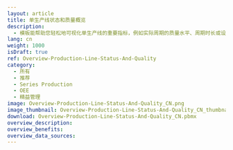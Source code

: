 ```yaml
---
layout: article
title: 单生产线状态和质量概览
description: 
  - 模板能帮助您轻松地可视化单生产线的重要指标，例如实际周期的质量水平、周期时长或设备总体效率。通过替换定时器脚本和变量，就可以让其为您所用。
lang: cn
weight: 1000
isDraft: true
ref: Overview-Production-Line-Status-And-Quality
category:
  - 所有
  - 推荐
  - Series Production
  - OEE
  - 精益管理
image: Overview-Production-Line-Status-And-Quality_CN.png
image_thumbnail: Overview-Production-Line-Status-And-Quality_CN_thumbnail.png
download: Overview-Production-Line-Status-And-Quality_CN.pbmx
overview_description:
overview_benefits:
overview_data_sources:
---
```

